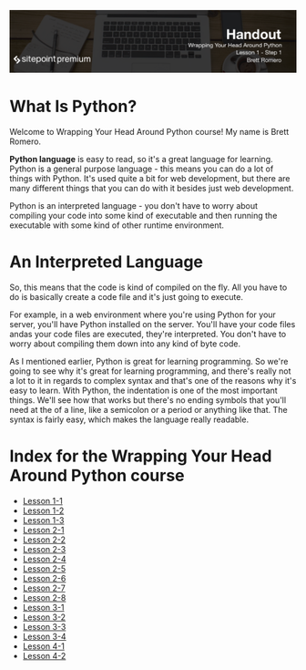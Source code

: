 ![](Wrapping_Your_Head_Around_Python_handouts/headings/1.1.png)

# What Is Python?

Welcome to Wrapping Your Head Around Python course! My name is Brett Romero.

**Python language** is easy to read, so it's a great language for learning. Python is a general purpose language - this means you can do a lot of things with Python. It's used quite a bit for web development, but there are many different things that you can do with it besides just web development.

Python is an interpreted language - you don't have to worry about compiling your code into some kind of executable and then running the executable with some kind of other runtime environment.

# An Interpreted Language

So, this means that the code is kind of compiled on the fly. All you have to do is basically create a code file and it's just going to execute.

For example, in a web environment where you're using Python for your server, you'll have Python installed on the server. You'll have your code files andas your code files are executed, they're interpreted. You don't have to worry about compiling them down into any kind of byte code.

As I mentioned earlier, Python is great for learning programming. So we're going to see why it's great for learning programming, and there's really not a lot to it in regards to complex syntax and that's one of the reasons why it's easy to learn. With Python, the indentation is one of the most important things. We'll see how that works but there's no ending symbols that you'll need at the of a line, like a semicolon or a period or anything like that. The syntax is fairly easy, which makes the language really readable.




# Index for the Wrapping Your Head Around Python course

* [Lesson 1-1](Wrapping_Your_Head_Around_Python_handouts/lesson1-1.md)
* [Lesson 1-2](Wrapping_Your_Head_Around_Python_handouts/lesson1-2.md)
* [Lesson 1-3](Wrapping_Your_Head_Around_Python_handouts/lesson1-3.md)
* [Lesson 2-1](Wrapping_Your_Head_Around_Python_handouts/lesson2-1.md)
* [Lesson 2-2](Wrapping_Your_Head_Around_Python_handouts/lesson2-2.md)
* [Lesson 2-3](Wrapping_Your_Head_Around_Python_handouts/lesson2-3.md)
* [Lesson 2-4](Wrapping_Your_Head_Around_Python_handouts/lesson2-4.md)
* [Lesson 2-5](Wrapping_Your_Head_Around_Python_handouts/lesson2-5.md)
* [Lesson 2-6](Wrapping_Your_Head_Around_Python_handouts/lesson2-6.md)
* [Lesson 2-7](Wrapping_Your_Head_Around_Python_handouts/lesson2-7.md)
* [Lesson 2-8](Wrapping_Your_Head_Around_Python_handouts/lesson2-8.md)
* [Lesson 3-1](Wrapping_Your_Head_Around_Python_handouts/lesson3-1.md)
* [Lesson 3-2](Wrapping_Your_Head_Around_Python_handouts/lesson3-2.md)
* [Lesson 3-3](Wrapping_Your_Head_Around_Python_handouts/lesson3-3.md)
* [Lesson 3-4](Wrapping_Your_Head_Around_Python_handouts/lesson3-4.md)
* [Lesson 4-1](Wrapping_Your_Head_Around_Python_handouts/lesson4-1.md)
* [Lesson 4-2](Wrapping_Your_Head_Around_Python_handouts/lesson4-2.md)
